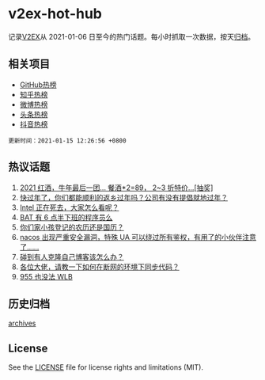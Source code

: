 # v2ex-hot-hub

 记录[V2EX](https://www.v2ex.com/)从 2021-01-06 日至今的热门话题。每小时抓取一次数据，按天[归档](archives)。
 
 ## 相关项目

- [GitHub热榜](https://github.com/lonnyzhang423/github-hot-hub)
- [知乎热榜](https://github.com/lonnyzhang423/zhihu-hot-hub)
- [微博热榜](https://github.com/lonnyzhang423/weibo-hot-hub)
- [头条热榜](https://github.com/lonnyzhang423/toutiao-hot-hub)
- [抖音热榜](https://github.com/lonnyzhang423/douyin-hot-hub)


 `更新时间：2021-01-15 12:26:56 +0800`

## 热议话题

1. [2021 红酒，牛年最后一团... 餐酒*2=89， 2~3 折特价...[抽奖]](https://www.v2ex.com/t/744901)
1. [快过年了，你们都能顺利的返乡过年吗？公司有没有提倡就地过年？](https://www.v2ex.com/t/744940)
1. [Intel 正在死去，大家怎么看呢？](https://www.v2ex.com/t/744868)
1. [BAT 有 6 点半下班的程序员么](https://www.v2ex.com/t/744870)
1. [你们家小孩登记的农历还是国历？](https://www.v2ex.com/t/745047)
1. [nacos 出现严重安全漏洞，特殊 UA 可以绕过所有鉴权，有用了的小伙伴注意了……](https://www.v2ex.com/t/744865)
1. [碰到有人克隆自己博客该怎么办？](https://www.v2ex.com/t/745097)
1. [各位大佬，请教一下如何在断网的环境下同步代码？](https://www.v2ex.com/t/745005)
1. [955 也没法 WLB](https://www.v2ex.com/t/745039)

## 历史归档

[archives](archives)

## License

See the [LICENSE](LICENSE) file for license rights and limitations (MIT).
